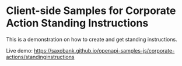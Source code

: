 # Client-side Samples for Corporate Action Standing Instructions

This is a demonstration on how to create and get standing instructions.

Live demo: https://saxobank.github.io/openapi-samples-js/corporate-actions/standinginstructions